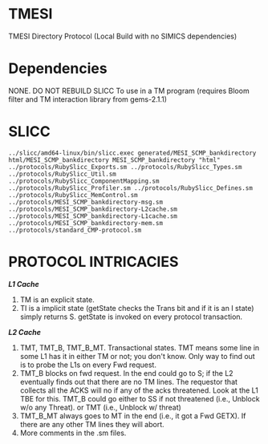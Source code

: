 # TMESI
TMESI Directory Protocol (Local Build with no SIMICS dependencies)

# Dependencies

NONE. 
DO NOT REBUILD SLICC
To use in a TM program (requires Bloom filter and TM interaction
library from gems-2.1.1)

# SLICC

```
../slicc/amd64-linux/bin/slicc.exec generated/MESI_SCMP_bankdirectory
html/MESI_SCMP_bankdirectory MESI_SCMP_bankdirectory "html"
../protocols/RubySlicc_Exports.sm ../protocols/RubySlicc_Types.sm
../protocols/RubySlicc_Util.sm
../protocols/RubySlicc_ComponentMapping.sm
../protocols/RubySlicc_Profiler.sm ../protocols/RubySlicc_Defines.sm
../protocols/RubySlicc_MemControl.sm
../protocols/MESI_SCMP_bankdirectory-msg.sm
../protocols/MESI_SCMP_bankdirectory-L2cache.sm
../protocols/MESI_SCMP_bankdirectory-L1cache.sm
../protocols/MESI_SCMP_bankdirectory-mem.sm
../protocols/standard_CMP-protocol.sm
```

# PROTOCOL INTRICACIES
***L1 Cache***


1. TM is an explicit state.
2. TI is a implicit state (getState checks the Trans bit and if it is an
I state) simply returns S. getState is invoked on every protocol
transaction.

***L2 Cache***


1. TMT, TMT_B, TMT_B_MT. Transactional states. TMT means some line in
some L1 has it in either TM or not; you don't know. Only way to find
out is to probe the L1s on every Fwd request.
2. TMT_B blocks on fwd request. In the end could go to S; if the L2
eventually finds out that there are no TM lines. The requestor that
collects all the ACKS will no if any of the acks threatened. Look at
the L1 TBE for this. TMT_B could go either to SS if not threatened
(i.e., Unblock w/o any Threat). or TMT (i.e., Unblock w/ threat)
3. TMT_B_MT always goes to MT in the end (i.e., it got a Fwd GETX). If
there are any other TM lines they will abort.
4. More comments in the .sm files. 

